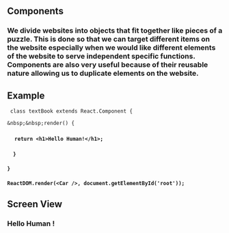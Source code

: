 ## Components

### We divide websites into objects that fit together like pieces of a puzzle. This is done so that we can target different items on the website especially when we would like different elements of the website to serve independent specific functions. Components are also very useful because of their reusable nature allowing us to duplicate elements on the website.

## Example

` class textBook extends React.Component {`

`&nbsp;&nbsp;render() {`

#### &nbsp;&nbsp;&nbsp;` return <h1>Hello Human!</h1>;`

#### &nbsp;&nbsp;` }`

#### `}`

#### `ReactDOM.render(<Car />, document.getElementById('root'));`

## Screen View

### Hello Human !
